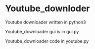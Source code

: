 # Youtube_downloder
Youtube downloader written in python3 


Youtube_downloader gui is in gui.py 


Youtube_downloader code in youtube.py 
